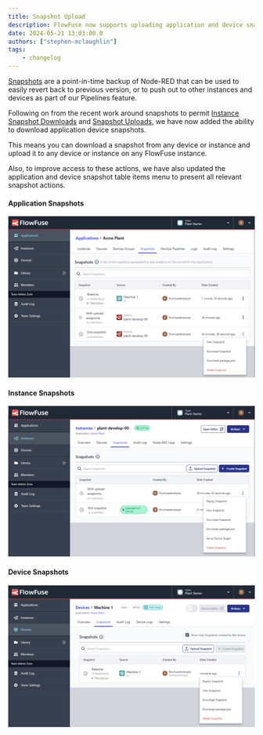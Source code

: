 ```yaml
---
title: Snapshot Upload
description: FlowFuse now supports uploading application and device snapshots across instances, enhancing flexibility in managing Node-RED versions and configurations.
date: 2024-05-21 13:03:00.0
authors: ["stephen-mclaughlin"]
tags:
    - changelog
---
```


[Snapshots](/docs/user/snapshots/#snapshots) are a point-in-time backup of Node-RED
that can be used to easily revert back to previous version, or to push out to other
instances and devices as part of our Pipelines feature.

Following on from the recent work around snapshots to permit [Instance Snapshot Downloads](/changelog/2024/05/snapshot-improvements) and [Snapshot Uploads](/changelog/2024/05/snapshot-upload),
we have now added the ability to download application device snapshots. 

This means you can download a snapshot from any device or instance and upload it to any
device or instance on any FlowFuse instance.

Also, to improve access to these actions, we have also updated the application
and device snapshot table items menu to present all relevant snapshot actions.

#### Application Snapshots
![Application Snapshots Table Menu](./images/application-snapshots-menu.png)

#### Instance Snapshots
![Instance Snapshots Table Menu](./images/instance-snapshots-menu.png)

#### Device Snapshots
![Device Snapshots Table Menu](./images/device-snapshots-menu.png)
